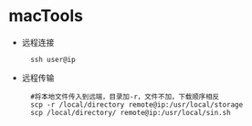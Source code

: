 # macTools
+ 远程连接
  ```shell
    ssh user@ip
  ```
+ 远程传输
  ```shell
    #将本地文件传入到远端，目录加-r，文件不加，下载顺序相反
    scp -r /local/directory remote@ip:/usr/local/storage
    scp /local/directory/ remote@ip:/usr/local/sin.sh
  ```
